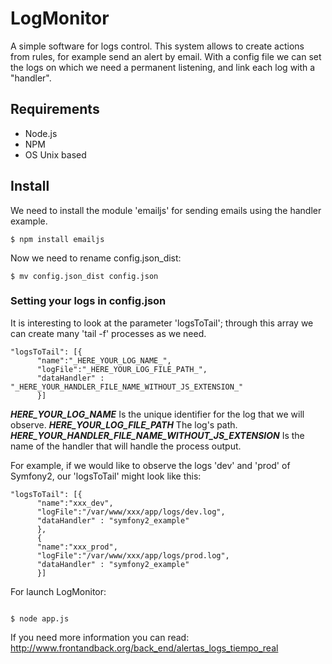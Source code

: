 LogMonitor
==========

A simple software for logs control. This system allows to create actions from rules, for example send an alert by email. With a config file we can set the logs on which we need a permanent listening, and link each log with a "handler".
## Requirements
- Node.js
- NPM
- OS Unix based

## Install
We need to install the module 'emailjs' for sending emails using the handler example.
<pre><code>$ npm install emailjs
</code></pre>

Now we need to rename config.json_dist:
<pre><code>$ mv config.json_dist config.json
</code></pre>

### Setting your logs in config.json
It is interesting to look at the parameter 'logsToTail'; through this array we can create many 'tail -f' processes as we need.
<pre><code>&quot;logsToTail&quot;: [{
      &quot;name&quot;:&quot;_HERE_YOUR_LOG_NAME_&quot;,          
      &quot;logFile&quot;:&quot;_HERE_YOUR_LOG_FILE_PATH_&quot;,          
      &quot;dataHandler&quot; : &quot;_HERE_YOUR_HANDLER_FILE_NAME_WITHOUT_JS_EXTENSION_&quot;          
      }]
</code></pre>

<strong>_HERE_YOUR_LOG_NAME_</strong> Is the unique identifier for the log that we will observe.
<strong>_HERE_YOUR_LOG_FILE_PATH_</strong> The log's path.
<strong>_HERE_YOUR_HANDLER_FILE_NAME_WITHOUT_JS_EXTENSION_</strong> Is the name of the handler that will handle the process output.

For example, if we would like to observe the logs 'dev' and 'prod' of Symfony2, our 'logsToTail' might look like this:
<pre><code>&quot;logsToTail&quot;: [{   	
      &quot;name&quot;:&quot;xxx_dev&quot;,   	
      &quot;logFile&quot;:&quot;/var/www/xxx/app/logs/dev.log&quot;,   	
      &quot;dataHandler&quot; : &quot;symfony2_example&quot;   	
      },          
      {   	
      &quot;name&quot;:&quot;xxx_prod&quot;,   	
      &quot;logFile&quot;:&quot;/var/www/xxx/app/logs/prod.log&quot;,   	
      &quot;dataHandler&quot; : &quot;symfony2_example&quot;   	
      }]
</code></pre>

For launch LogMonitor:
<pre><code>
$ node app.js
</code></pre>

If you need more information you can read: <a href="http://www.frontandback.org/back_end/alertas_logs_tiempo_real">http://www.frontandback.org/back_end/alertas_logs_tiempo_real</a>
